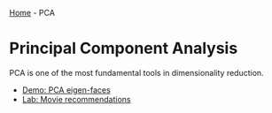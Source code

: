[Home](../sequence.md) - PCA

# Principal Component Analysis

PCA is one of the most fundamental tools in dimensionality reduction.
* [Demo:  PCA eigen-faces](./demo1_eigen_face.ipynb)
* [Lab: Movie recommendations](./lab_movies_partial.ipynb)


